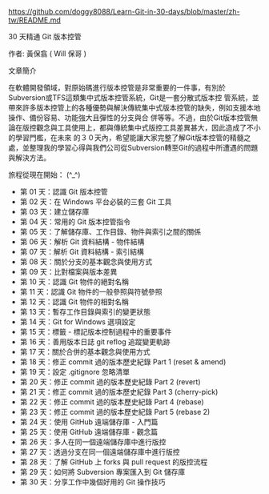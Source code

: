 https://github.com/doggy8088/Learn-Git-in-30-days/blob/master/zh-tw/README.md

30 天精通 Git 版本控管 

作者: 黃保翕 ( Will 保哥 )

文章簡介

在軟體開發領域，對原始碼進行版本控管是非常重要的一件事，有別於Subversion或TFS這類集中式版本控管系統，Git是一套分散式版本控
管系統，並帶來許多版本控管上的各種優勢與解決傳統集中式版本控管的缺失，例如支援本地操作、備份容易、功能強大且彈性的分支與合
併等等。不過，由於Git版本控管無論在版控觀念與工具使用上，都與傳統集中式版控工具差異甚大，因此造成了不小的學習門檻，在未來
的３０天內，希望能讓大家完整了解Git版本控管的精髓之處，並整理我的學習心得與我們公司從Subversion轉至Git的過程中所遭遇的問題
與解決方法。

旅程從現在開始： (^_^)

* 第 01 天：認識 Git 版本控管
* 第 02 天：在 Windows 平台必裝的三套 Git 工具
* 第 03 天：建立儲存庫
* 第 04 天：常用的 Git 版本控管指令
* 第 05 天：了解儲存庫、工作目錄、物件與索引之間的關係
* 第 06 天：解析 Git 資料結構 - 物件結構
* 第 07 天：解析 Git 資料結構 - 索引結構
* 第 08 天：關於分支的基本觀念與使用方式
* 第 09 天：比對檔案與版本差異
* 第 10 天：認識 Git 物件的絕對名稱
* 第 11 天：認識 Git 物件的一般參照與符號參照
* 第 12 天：認識 Git 物件的相對名稱
* 第 13 天：暫存工作目錄與索引的變更狀態
* 第 14 天：Git for Windows 選項設定
* 第 15 天：標籤 - 標記版本控制過程中的重要事件
* 第 16 天：善用版本日誌 git reflog 追蹤變更軌跡
* 第 17 天：關於合併的基本觀念與使用方式
* 第 18 天：修正 commit 過的版本歷史紀錄 Part 1 (reset & amend)
* 第 19 天：設定 .gitignore 忽略清單
* 第 20 天：修正 commit 過的版本歷史紀錄 Part 2 (revert)
* 第 21 天：修正 commit 過的版本歷史紀錄 Part 3 (cherry-pick)
* 第 22 天：修正 commit 過的版本歷史紀錄 Part 4 (rebase)
* 第 23 天：修正 commit 過的版本歷史紀錄 Part 5 (rebase 2)
* 第 24 天：使用 GitHub 遠端儲存庫 - 入門篇
* 第 25 天：使用 GitHub 遠端儲存庫 - 觀念篇
* 第 26 天：多人在同一個遠端儲存庫中進行版控
* 第 27 天：透過分支在同一個遠端儲存庫中進行版控
* 第 28 天：了解 GitHub 上 forks 與 pull request 的版控流程
* 第 29 天：如何將 Subversion 專案匯入到 Git 儲存庫
* 第 30 天：分享工作中幾個好用的 Git 操作技巧

